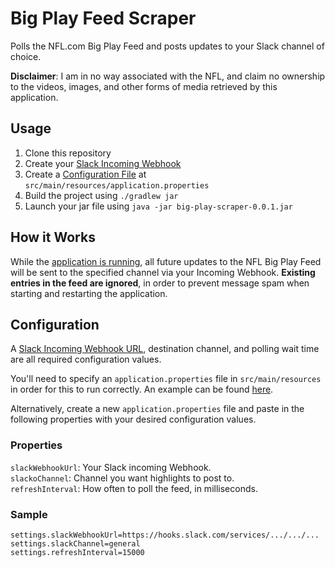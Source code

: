 # Big Play Feed Scraper

Polls the NFL.com Big Play Feed and posts updates to your Slack channel of choice.

**Disclaimer**: I am in no way associated with the NFL, and claim no ownership to the videos, images, and other forms of media
retrieved by this application.

## Usage

1. Clone this repository
2. Create your [Slack Incoming Webhook](https://my.slack.com/services/new/incoming-webhook/)
3. Create a [Configuration File](#configuration) at `src/main/resources/application.properties`
4. Build the project using `./gradlew jar`
5. Launch your jar file using `java -jar big-play-scraper-0.0.1.jar`

## How it Works

While the [application is running](#usage), all future updates to the NFL Big Play Feed will be sent to the specified channel
via your Incoming Webhook. **Existing entries in the feed are ignored**, in order to prevent message spam when starting
and restarting the application.


## Configuration

A [Slack Incoming Webhook URL](https://my.slack.com/services/new/incoming-webhook/), destination channel, and polling wait time are 
all required configuration values.

You'll need to specify an `application.properties` file in `src/main/resources` in order
for this to run correctly. An example can be found [here](https://github.com/twbarber/big-play-scraper/blob/master/src/main/resources/application.properties.example).

Alternatively, create a new `application.properties` file and paste in the following properties
with your desired configuration values. 

### Properties

`slackWebhookUrl`: Your Slack incoming Webhook.  
`slackoChannel`: Channel you want highlights to post to.  
`refreshInterval`: How often to poll the feed, in milliseconds.

### Sample

```
settings.slackWebhookUrl=https://hooks.slack.com/services/.../.../...
settings.slackChannel=general
settings.refreshInterval=15000
```


